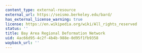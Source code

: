 ```yaml
---
content_type: external-resource
external_url: https://seismo.berkeley.edu/bard/
has_external_license_warning: true
license: https://en.wikipedia.org/wiki/All_rights_reserved
status: ''
title: Bay Area Regional Deformation Network
uid: 4ac66d95-4c2f-4b4b-988e-0d95f1fb9358
wayback_url: ''
---
```

